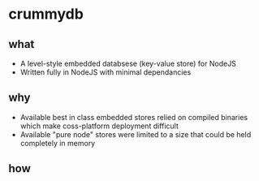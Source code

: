 # crummydb

## what
- A level-style embedded databsese (key-value store) for NodeJS
- Written fully in NodeJS with minimal dependancies

## why
- Available best in class embedded stores relied on compiled binaries which make coss-platform deployment difficult
- Available "pure node" stores were limited to a size that could be held completely in memory

## how

